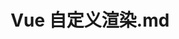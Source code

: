 ---
layout: post
title: Vue 自定义渲染.md
categories: [Vue]
description: 
keywords: Vue 自定义渲染.md
mermaid: false
sequence: false
flow: false
mathjax: false
mindmap: false
mindmap2: false
---